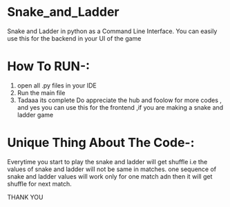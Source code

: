 # Snake_and_Ladder
Snake and Ladder in python as a Command Line Interface. You can easily use this for the backend in your UI of the game

# How To RUN-:
1. open all .py files in your IDE
2. Run the main file
3. Tadaaa its complete
Do appreciate the hub and foolow for more codes ,
and yes you can use this for the frontend ,if you are making a snake and ladder game

# Unique Thing About The Code-:
Everytime you start to play the snake and ladder will get shuffle i.e the values of snake and ladder will not be same in matches. one sequence of snake and ladder values will work only for one match adn then it will get shuffle for next match.


THANK YOU 
